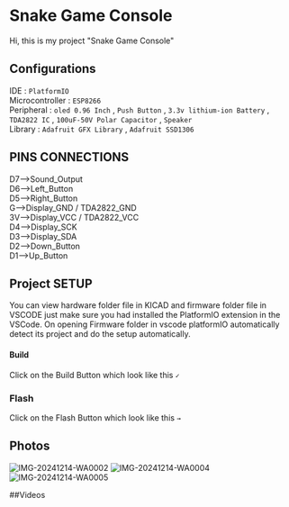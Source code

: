 # Snake Game Console
Hi, this is my project "Snake Game Console"
## Configurations
IDE : `PlatformIO`  
Microcontroller  : `ESP8266`  
Peripheral : `oled 0.96 Inch` , `Push Button` , `3.3v lithium-ion Battery` , `TDA2822 IC` , `100uF-50V Polar Capacitor` , `Speaker`  
Library : `Adafruit GFX Library` , `Adafruit SSD1306`

## PINS CONNECTIONS
  D7-->Sound_Output  
  D6-->Left_Button  
  D5-->Right_Button  
  G-->Display_GND / TDA2822_GND  
  3V-->Display_VCC / TDA2822_VCC  
  D4-->Display_SCK  
  D3-->Display_SDA  
  D2-->Down_Button  
  D1-->Up_Button  

## Project SETUP
  You can view hardware folder file in KICAD and firmware folder file in VSCODE just make sure you had installed the PlatformIO extension in the VSCode.
  On opening Firmware folder in vscode platformIO automatically detect its project and do the setup automatically.
  #### Build
  Click on the Build Button which look like this `✓`
  ### Flash
  Click on the Flash Button which look like this `→`

## Photos

![IMG-20241214-WA0002](https://github.com/user-attachments/assets/57158c8a-ecc6-405a-8991-b217cc0f22be)
![IMG-20241214-WA0004](https://github.com/user-attachments/assets/f397d7ec-6359-495c-a7d5-2600ec4da79d)
![IMG-20241214-WA0005](https://github.com/user-attachments/assets/1c344116-459f-4c8a-a84b-823bd0759a95)

##Videos




